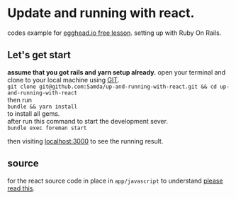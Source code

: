 # Update and running with react.

codes example for [egghead.io free lesson](https://egghead.io/lessons/react-react-fundamentals-development-environment-setup).
setting up with Ruby On Rails.  

## Let's get start
**assume that you got rails and yarn setup already.**
open your terminal and clone to your local machine using [GIT](https://try.github.io/levels/1/challenges/1).  
`git clone git@github.com:Samda/up-and-running-with-react.git && cd up-and-running-with-react`  
then run  
`bundle && yarn install`  
to install all gems.  
after run this command to start the development sever.  
`bundle exec foreman start`

then visiting [localhost:3000](http://localhost:3000) to see the running result.

## source
for the react source code in place in `app/javascript` to understand [please read this](https://github.com/rails/webpacker).

